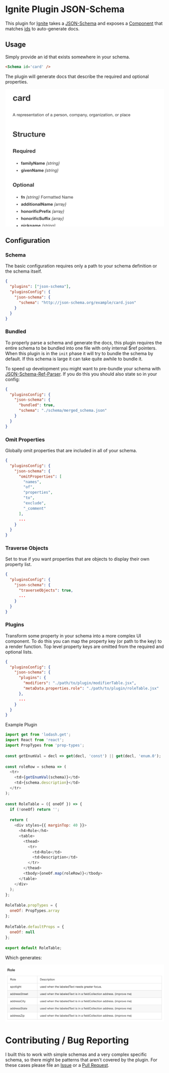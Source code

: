 # Ignite Plugin JSON-Schema

This plugin for [Ignite](https://github.com/intuit/Ignite) takes a [JSON-Schema](http://json-schema.org/) and exposes a [Component](https://reactjs.org/docs/react-component.html) that matches [ids](http://json-schema.org/latest/json-schema-core.html#id-keyword) to auto-generate docs.

## Usage

Simply provide an id that exists somewhere in your schema.

```html
<Schema id='card' />
```

The plugin will generate docs that describe the required and optional properties.

![Card Docs Example Image](https://raw.githubusercontent.com/hipstersmoothie/gitbook-plugin-json-schema/master/images/cardDocs.png)

## Configuration

### Schema

The basic configuration requires only a path to your schema definition or the schema itself.

```json
{
  "plugins": ["json-schema"],
  "pluginsConfig": {
    "json-schema": {
      "schema": "http://json-schema.org/example/card.json"
    }
  }
}
```

### Bundled

To properly parse a schema and generate the docs, this plugin requires the entire schema to be bundled into one file with only internal $ref pointers. When this plugin is in the `init` phase it will try to bundle the schema by default. If this schema is large it can take quite awhile to bundle it.

To speed up development you might want to pre-bundle your schema with [JSON-Schema-Ref-Parser](https://github.com/BigstickCarpet/json-schema-ref-parser). If you do this you should also state so in your config:

```json
{
  "pluginsConfig": {
    "json-schema": {
      "bundled": true,
      "schema": "./schema/merged_schema.json"
    }
  }
}
```

### Omit Properties

Globally omit properties that are included in all of your schema.

```json
{
  "pluginsConfig": {
    "json-schema": {
      "omitProperties": [
        "names",
        "of",
        "properties",
        "to",
        "exclude",
        "_comment"
      ],
      ...
    }
  }
}
```

### Traverse Objects

Set to true if you want properties that are objects to display their own property list.

```json
{
  "pluginsConfig": {
    "json-schema": {
      "traverseObjects": true,
      ...
    }
  }
}
```

### Plugins

Transform some property in your schema into a more complex UI component. To do this you can map the property key (or path to the key) to a render function. Top level property keys are omitted from the required and optional lists.

```json
{
  "pluginsConfig": {
    "json-schema": {
      "plugins": {
        "modifiers": "./path/to/plugin/modifierTable.jsx",
        "metaData.properties.role": "./path/to/plugin/roleTable.jsx"
      },
      ...
    }
  }
}
```

Example Plugin

```js
import get from 'lodash.get';
import React from 'react';
import PropTypes from 'prop-types';

const getEnumVal = decl => get(decl, 'const') || get(decl, 'enum.0');

const roleRow = schema => (
  <tr>
    <td>{getEnumVal(schema)}</td>
    <td>{schema.description}</td>
  </tr>
);

const RoleTable = ({ oneOf }) => {
  if (!oneOf) return '';

  return (
    <div styles={{ marginTop: 40 }}>
      <h4>Role</h4>
      <table>
        <thead>
          <tr>
            <td>Role</td>
            <td>Description</td>
          </tr>
        </thead>
        <tbody>{oneOf.map(roleRow)}</tbody>
      </table>
    </div>
  );
};

RoleTable.propTypes = {
  oneOf: PropTypes.array
};

RoleTable.defaultProps = {
  oneOf: null
};

export default RoleTable;
```

Which generates:

![Plugin Example](https://raw.githubusercontent.com/hipstersmoothie/gitbook-plugin-json-schema/master/images/pluginExample.png)

# Contributing / Bug Reporting

I built this to work with simple schemas and a very complex specific schema, so there might be patterns that aren't covered by the plugin. For these cases please file an [Issue](https://github.com/hipstersmoothie/ignite-plugin-json-schema/issues) or a [Pull Request](https://github.com/hipstersmoothie/ignite-plugin-json-schema/pulls).
